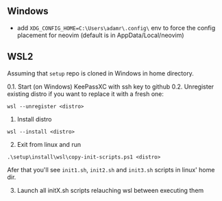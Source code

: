 
## Windows

* add `XDG_CONFIG_HOME=C:\Users\adamr\.config\` env to force the config placement for neovim (default is in AppData/Local/neovim)


## WSL2
Assuming that `setup` repo is cloned in Windows in home directory.

0.1. Start (on Windows) KeePassXC with ssh key to github
0.2. Unregister existing distro if you want to replace it with a fresh one:
```
wsl --unregister <distro>
```
1. Install distro
```
wsl --install <distro>
```
2. Exit from linux and run
```
.\setup\install\wsl\copy-init-scripts.ps1 <distro>
```
Afer that you'll see `init1.sh`, `init2.sh` and `init3.sh` scripts in linux' home dir.

3. Launch all initX.sh scripts relauching wsl between executing them


